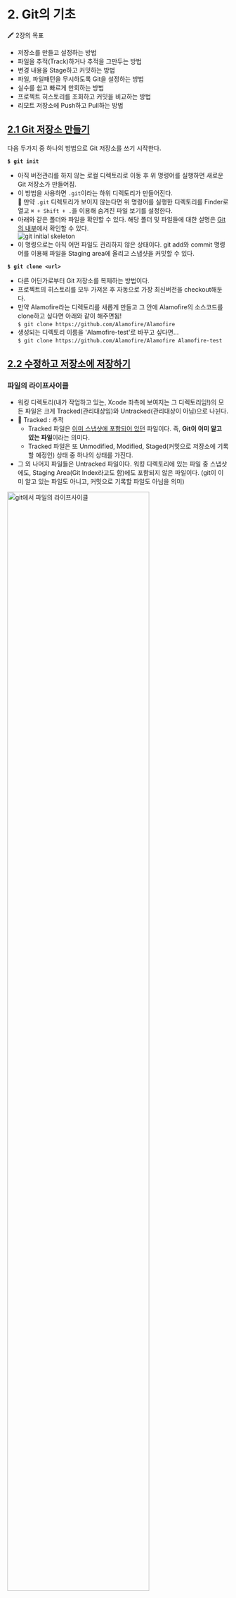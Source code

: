 # 2. Git의 기초

🖍 2장의 목표

- 저장소를 만들고 설정하는 방법
- 파일을 추적(Track)하거나 추적을 그만두는 방법
- 변경 내용을 Stage하고 커밋하는 방법
- 파일, 파일패턴을 무시하도록 Git을 설정하는 방법
- 실수를 쉽고 빠르게 만회하는 방법
- 프로젝트 히스토리를 조회하고 커밋을 비교하는 방법
- 리모트 저장소에 Push하고 Pull하는 방법


## [2.1 Git 저장소 만들기](https://git-scm.com/book/ko/v2/%EC%8B%9C%EC%9E%91%ED%95%98%EA%B8%B0-%EB%B2%84%EC%A0%84-%EA%B4%80%EB%A6%AC%EB%9E%80%3F)

다음 두가지 중 하나의 방법으로 Git 저장소를 쓰기 시작한다.

**`$ git init`** 
- 아직 버전관리를 하지 않는 로컬 디렉토리로 이동 후 위 명령어를 실행하면 새로운 Git 저장소가 만들어짐.
- 이 방법을 사용하면 `.git`이라는 하위 디렉토리가 만들어진다.   
🤭 만약 `.git` 디렉토리가 보이지 않는다면 위 명령어를 실행한 디렉토리를 Finder로 열고 `⌘ + Shift + .`을 이용해 숨겨진 파일 보기를 설정한다.
- 아래와 같은 폴더와 파일을 확인할 수 있다. 해당 폴더 및 파일들에 대한 설명은 [Git의 내부](https://git-scm.com/book/ko/v2/Git%EC%9D%98-%EB%82%B4%EB%B6%80-Plumbing-%EB%AA%85%EB%A0%B9%EA%B3%BC-Porcelain-%EB%AA%85%EB%A0%B9#ch10-git-internals)에서 확인할 수 있다.   
![git initial skeleton](./images/2-basic-skeleton.png)
- 이 명령으로는 아직 어떤 파일도 관리하지 않은 상태이다. git add와 commit 명령어를 이용해 파일을 Staging area에 올리고 스냅샷을 커밋할 수 있다.

**`$ git clone <url>`**
- 다른 어딘가로부터 Git 저장소를 복제하는 방법이다.
- 프로젝트의 히스토리를 모두 가져온 후 자동으로 가장 최신버전을 checkout해둔다.
- 만약 Alamofire라는 디렉토리를 새롭게 만들고 그 안에 Alamofire의 소스코드를 clone하고 싶다면 아래와 같이 해주면됨!   
`$ git clone https://github.com/Alamofire/Alamofire`
- 생성되는 디렉토리 이름을 'Alamofire-test'로 바꾸고 싶다면...   
`$ git clone https://github.com/Alamofire/Alamofire Alamofire-test`





## [2.2 수정하고 저장소에 저장하기](https://git-scm.com/book/ko/v2/Git%EC%9D%98-%EA%B8%B0%EC%B4%88-%EC%88%98%EC%A0%95%ED%95%98%EA%B3%A0-%EC%A0%80%EC%9E%A5%EC%86%8C%EC%97%90-%EC%A0%80%EC%9E%A5%ED%95%98%EA%B8%B0)
### 파일의 라이프사이클
- 워킹 디렉토리(내가 작업하고 있는, Xcode 좌측에 보여지는 그 디렉토리임!)의 모든 파일은 크게 Tracked(관리대상임)와 Untracked(관리대상이 아님)으로 나뉜다.
- 📒  Tracked : 추적   
    - Tracked 파일은 <u>이미 스냅샷에 포함되어 있던</u> 파일이다. 즉, **Git이 이미 알고 있는 파일**이라는 의미다.
    - Tracked 파일은 또 Unmodified, Modified, Staged(커밋으로 저장소에 기록할 예정인) 상태 중 하나의 상태를 가진다.
- 그 외 나머지 파일들은 Untracked 파일이다. 워킹 디렉토리에 있는 파일 중 스냅샷에도, Staging Area(Git Index라고도 함)에도 포함되지 않은 파일이다. (git이 이미 알고 있는 파일도 아니고, 커밋으로 기록할 파일도 아님을 의미)
<img src="https://git-scm.com/book/en/v2/images/lifecycle.png" width="80%" alt="git에서 파일의 라이프사이클">

### 파일의 상태 확인하기
- 파일의 상태를 확인하기 위해서 `$ git status` 명령어를 사용한다. 아래 그림과 같은 내용을 확인할 수 있다.   
여기서 "Changes to be committed"가 Staged 상태에 있는 것이고, Untracked에 있는 "README.md"는 방금 추가한 파일임.   
<img src="./images/2-basic-status.png" width="70%" alt="git status를 통해 확인한 파일의 상태">
- 파일 상태를 짤막하게 확인할 수도 있는데 이때는 -s 혹은 --short를 함께 붙여준다. `$ git status -s` 혹은 `$ git status --short`   
<img src="./images/2-basic-status-short.png" alt="git status를 짤막하게 확인하기">   
-`??`는 아직 추적하지 않는 파일 앞에 붙는다.   
-`A`는 새롭게 추가해서 staged 상태로 추가된 파일 앞에 붙는다.   
-`M`은 커밋된 파일 중 수정된 파일 앞에 붙는다. test.swift의 경우 수정 후 staged에 올라간 상태에서 다시 수정을 진행해서 두개가 붙은거임.

### 파일을 새로 추적하기
- Modified 상태의 파일을 Stage하기   
"test.swift"파일은 이미 git에 의해 추적되고 있는 파일이다. 해당 파일을 수정하고 `$ git status`를 통해 확인해보면 "Changes not staged for commit"에 파일이 나오는 것을 알 수 있다.   
*(직역하면, 변경사항이 commit을 위해 준비되지 않음! 정도임.)*
![tracked 상태인 파일을 수정하고 상태 확인하기](./images/2-basic-staged-modified.png)

- `$ git add`를 통해 수정한 파일을 Staged 상태로 만들 수 있다.   
`$ git add`는 파일을 새로 추적할 때, 수정한 파일을 Staged 상태로 만들때, Merge할 때 충돌난 상태의 파일을 Resolve 상태로 만들때도 사용한다.   
- `add`의 의미는 프로젝트에 파일을 추가한다기보다는 **다음 커밋에 파일을 추가한다**고 받아들이는게 좋다.

- `$ git add ./test.swift` 명령어를 통해 수정한 test.swift 파일을 staged 상태로 만들었다. 여기서 다시 한번 test.swift 파일을 수정하면 어떻게 될까?   
![staged이면서 unstaged 상태인 파일](./images/2-basic-staged-and-unstaged.png)
🤭 *Staged이면서 동시에 Unstaged하다 !*   
이 상태에서 commit을 하게 되면 현재 워킹 디렉토리에 수정된 최신 버전이 commit되는게 아니라 staged에 올라가있는 버전이 commit되게 된다.   
따라서 staged 이후 다시 수정됐다면 가장 최신 버전을 add해줘야 한다.


### 파일 무시하기
- 어떤 파일은 Git이 관리할 필요가 없다. 그런 파일을 무시하고 싶다면 `.gitignore`파일을 만들고 그 안에 무시할 파일의 패턴을 적으면 된다.
- 위 캡처 이미지들을 보면 `.DS_Store`가 Untracked 상태로 남아있는 걸 볼 수 있음. [이 파일은 Desktop Service Store의 약자로 macOS에서 아이콘 위치나 배경이미지 선택과 같은 폴더의 사용자 지정 속성을 저장하는 파일](https://iteastory.com/201)인데 이건 프로젝트와 직접적으로 연관 없기 때문에 굳이 git이 관리할 필요가 없다. 이런 파일들이 무시해도 되는 파일들임.
```Bash
$ cd {git파일경로}
$ vi .gitignore   # gitignore파일에 데이터 입력하고 새롭게 생성함.
#---- 아래와 같이 입력 후 저장함.
#.DS_Store
$ git status      # 상태 확인해보면 더이상 DS_Store가 untracked에도 나오지 않는 것을 볼 수 있음.
```
- .gitignore 작성 규칙은 아래와 같다.
    - 아무것도 없는 라인, `#`으로 시작하는 라인은 무시한다.
    - 표준 Glob 패턴을 사용한다. 이는 프로젝트 전체에 적용된다.
    - 슬래시(`/`)로 **시작**하면 하위 디렉토리에 적용되지 않는다.
    - 디렉토리는 슬래시(`/`)를 끝에 사용하는 것으로 표현한다.
    - 느낌표(`!`)로 시작하는 패턴의 파일은 **무시하지 않는다.**

아래 내용은 다시 읽어봐야함~~   
*Resolve 상태?*    
*표준 Glob패턴? .gitignore작성 규칙 테스트해보기*   
*Glob 패턴은 정규표현식을 단순하게 만든 것으로 생각하면 되고 보통 쉘에서 많이 사용한다. 애스터리스크(*)는 문자가 하나도 없거나 하나 이상을 의미하고, [abc] 는 중괄호 안에 있는 문자 중 하나를 의미한다(그러니까 이 경우에는 a, b, c). 물음표(?)는 문자 하나를 말하고, [0-9] 처럼 중괄호 안의 캐릭터 사이에 하이픈(-)을 사용하면 그 캐릭터 사이에 있는 문자 하나를 말한다. 애스터리스크 2개를 사용하여 디렉토리 안의 디렉토리 까지 지정할 수 있다. a/**/z 패턴은 a/z, a/b/z, a/b/c/z 디렉토리에 사용할 수 있다.*

### Staged와 Unstaged 상태의 변경 내용을 보기
- 파일의 어떤 라인이 추가됐고 삭제됐는지를 보고 싶다면 `$ git diff`명령을 사용한다.
![git diff 결과](./images/2-basic-git-diff.png)
- **워킹 디렉토리에 있는 것(Unstaged 상태)과 Staging Area(Git Index)에 있는 것을 비교**한다. 그래서 수정하고 아직 stage하지 않은 것을 보여준다.
- 만약 Staging Area(Git Index)에 올린 파일의 변경 부분을 보고 싶다면 `$ git diff --staged` 혹은 `$ git diff --cached`옵션을 사용한다. **저장소에 커밋한 것과 Staging Area에 있는 것을 비교**한다.
![git diff --staged 결과](./images/2-basic-git-diff-staged.png)
*첫번째 이미지와 비교했을 때 index 및 수정된 내용이 다른 걸 볼 수 있다.*
- `$ git diff`명령은 수정 내용 전체를 보여주는게 아니라 Unstaged 상태인 것들만 보여준다!
- `$ git difftool --tool-help` 명령을 통해 diff 비교에 도움을 주는 툴을 볼 수 있다.

### 변경사항 커밋하기
- `$ git commit`을 통해 Staged 상태에 있는 파일들을 커밋한다. (단, Unstaged 상태의 파일은 커밋되지 않음)
- Staging area(Git Index)를 거치지 않고 다이렉트로 Tracked 상태의 파일을 커밋할 수 있는 방법으로는 `$ git commit -a`를 사용하는 것이다.(git이 자동으로 Staging area(Git Index)에 파일들을 넣어줌)    
🖐 필요하지 않은 파일도 commit될 수 있으므로 주의해서 사용해야 함.

### 파일 삭제하기
- **git에서 파일을 제거하려면** `$ git rm` 명령으로 <u>Tracked 상태의 파일을 삭제한 후(정확하게는 Staging Area(Git Index)에서 삭제하는 것) 커밋</u>해야 한다. 이 명령은 워킹 디렉토리에 있는 파일도 삭제하기 때문에 실제로 파일도 지워진다.
- git 명령을 사용하지 않고 단순히 워킹 디렉토리에서 파일을 삭제 후 `$ git status` 명령으로 상태를 확인하면 Git은 현재 "Changes not staged for commit" (즉, Unstaged 상태)라고 표시해준다.
    ```Bash
    $ vi test2.swift                # test2.swift 파일 생성
    $ git add .                     # 현재 디렉토리에서 발생한 변경사항을 staging에 올림
    $ git status        
    On branch master
    Changes to be committed:
    (use "git restore --staged <file>..." to unstage)
        modified:   test2.swift

    $ rm test2.swift                # test2.swift 파일 삭제
    $ git status
    On branch master
    Changes to be committed:        # 변경사항이 Staging area에 올라간 상태
    (use "git restore --staged <file>..." to unstage)
        modified:   test2.swift

    Changes not staged for commit:  # Tracked되고 있는 파일이지만, 변경사항이 staging area에 올라가지는 않음. 만약 Untracked되고 있는 파일이었다면 "Untracked files" 항목에 있어야 함.
    (use "git add/rm <file>..." to update what will be committed)
    (use "git restore <file>..." to discard changes in working directory)
        deleted:    test2.swift

    $ git rm test2.swift
    rm 'test2.swift'

    $ git status
    On branch master
    Changes to be committed:
    (use "git restore --staged <file>..." to unstage)
        deleted:    test2.swift

    ```
- 커밋하면 파일은 삭제되고 Git은 이 파일을 더는 추적하지 않는다.
- 이미 파일을 수정했거나 Staging Area에 추가했다면...

    - `$ git rm`만으로는 삭제할 수 없다. 삭제하려 할 경우 아래와 같은 오류가 발생한다.
        ```
        error: the following file has changes staged in the index:
        ```
    - `-f` 옵션을 주어 강제로 삭제해야 한다: `$ git rm -f test4.swift`

- Staging area에서만 지우고 워킹 디렉토리에는 파일을 그대로 남겨둘 수도 있다. 즉, 하드디스크에는 파일이 존재하지만 Git은 파일을 더이상 추적하지 않는 것이다.

    - `.gitignore`파일에 추가하는 것을 까먹었거나 대용량 로그 파일이나 컴파일된 파일 등 실제 프로젝트에서는 필요치 않은 파일들을 실수로 추가했을 때 쓴다.
        ```Bash
        $ vi test5.swift
        $ git add .
        $ git status
        On branch master
        Changes to be committed:
        (use "git restore --staged <file>..." to unstage)
            new file:   test5.swift
        
        $ git rm --cached test5.swift
        rm 'test5.swift'
        $ git status
        On branch master
        Untracked files: # cached 옵션을 통해 삭제한 파일이 Git 추적에서 제외됨.
        (use "git add <file>..." to include in what will be committed)
            test5.swift

        nothing added to commit but untracked files present (use "git add" to track)

        $ ls
        README.md	test5.swift # cached 옵션을 통해 삭제한 파일이 하드디스크에 그대로 남아있음.
        ```
- 여러개의 파일이나 디렉토리 삭제하기: `$ git rm log/\*.log` 혹은 `$ git rm \*~`

### 파일 이름 변경하기
- Git은 다른 VCS 시스템과는 달리 <u>파일 이름의 변경이나 파일의 이동을 명시적으로 관리하지 않는다.</u> 다시말해 파일 이름이 변경됐다는 별도의 정보를 저장하지 않는 것이다. Git은 똑똑해서 굳이 파일 이름이 변경되었단느 것을 추적하지 않아도 아는 방법이 있다. 😲
- 파일 이름 변경을 Git은 어떻게 아는걸까?   
    ```Bash
    $ vi test66.swift
    $ git add .
    $ git commit -m "make new file"
    $ git mv test66.swift test666.swift
    $ ls
    README.md	test5.swift	test666.swift

    $ git status
    On branch master
    Changes to be committed:
    (use "git restore --staged <file>..." to unstage)
        renamed:    test66.swift -> test666.swift  # renamed라고 표시됨!
    ```
    사실 mv는 일종의 단축 명령어이다. mv를 풀어쓰면 아래와 같다.
    ```Bash
    $ mv test66.swift test666.swift
    $ git rm test66.swift
    $ git add test666.swift
    ```

## [2.3 커밋 히스토리 조회하기](https://git-scm.com/book/ko/v2/Git%EC%9D%98-%EA%B8%B0%EC%B4%88-%EC%BB%A4%EB%B0%8B-%ED%9E%88%EC%8A%A4%ED%86%A0%EB%A6%AC-%EC%A1%B0%ED%9A%8C%ED%95%98%EA%B8%B0)
- 저장소 히스토리는 `$ git log`를 이용하면 된다. 시간순으로(가장 최신순으로) 커밋 히스토리가 나온다.
    <img src="./images/2-basic-git-log.png" width="70%">   
    각 커밋의 SHA-1 체크섬, 저자이름 및 이메일, 커밋한 날짜와 메세지를 볼 수 있다.

- 여러 유용한 옵션들

    - `$ git log -p` 혹은 `$ git log --patch`   
    각 커밋의 diff 결과를 보여준다.    
    - `$ git log -<n>`   
    최신 n개의 결과만 보여준다.
    - `$ git log --stat`   
    <img src="./images/2-basic-git-log-stat.png" width="70%">      
    어떤 파일이 얼마나 많이 변경됐는지, 얼마나 많은 라인이 추가/삭제됐는지 보여준다.   
    - `$ git log --pretty=oneline`   
    <img src="./images/2-basic-git-log-pretty.png" width="70%">      
    pretty의 값으로 oneline 대신 다른걸 사용할 수 있으며, [여기](https://git-scm.com/book/ko/v2/Git%EC%9D%98-%EA%B8%B0%EC%B4%88-%EC%BB%A4%EB%B0%8B-%ED%9E%88%EC%8A%A4%ED%86%A0%EB%A6%AC-%EC%A1%B0%ED%9A%8C%ED%95%98%EA%B8%B0#pretty_format)에서 포맷들을 볼 수 있다.
    - `$ git log --pretty=format:"%h %s" --graph`
    <img src="./images/2-basic-git-log-graph.png" width="70%">      
    오😲
    - `--since`, `--until` 같은 시간을 기준으로 조회하는 옵셔도 있다.
    - `--author`옵션으로 저자를 지정하여 검색할 수도 있고 `--grep`옵션으로 커밋 메시지에서 키워드를 검색할 수도 있다. 
    - `-S`를 이용하면 코드에서 추가/제거된 내용 중 특정 텍스트가 포함되어 있는지를 검색할 수 있다.

    ```Bash
    # 해석해보자!
    $ git log --pretty="%h - %s" --author=gitster --since="2008-10-01" \
   --before="2008-11-01" --no-merges -- t/
   ```

- 저자(Author)와 커미터(Committer)는 서로 다른 것이므로 구분해야한다.

## [2.4 되돌리기]()


## [2.5 리모트 저장소]()


## [2.6 태그](https://git-scm.com/book/ko/v2/Git%EC%9D%98-%EA%B8%B0%EC%B4%88-%ED%83%9C%EA%B7%B8) (ongoing)
- 다른 VCS처럼 git도 태그를 지원하며 보통 릴리즈할 때 자주 사용한다.(v1.0 등등)
- 이미 만들어진 태그 조회하기: `$ git tag`   
알파벳 순서대로 태그를 보여준다.   

- 검색 패턴을 이용해 태그 검색이 가능하다: `$ git tag -l "v1.8.5*"`   
v1.8.5로 시작하는 태그 목록 전체 가져올 수 있음. 와일드카드(*)를 이용하여 태그 리스트 조회 시 반드시 `-l` 혹은 `--list`를 붙여줘야 한다.

### 태그 붙이기
- git의 태그는 `Lightweight`와 `Annotated` 태그 두종류로 나뉜다.
- `Lightweight` 태그는 단순히 특정 커밋에 대한 포인터일 뿐이다.
- `Annotated` 태그는 git에 태그를 만든 사람의 이름, 이메일과 태그를 만든 날짜, 태그 메시지도 저장한다. GPG(GNU Privarcy Guard?)로 서명할 수도 있다.

## [2.7 Git Alias](https://git-scm.com/book/ko/v2/Git%EC%9D%98-%EA%B8%B0%EC%B4%88-Git-Alias)
- 명령어를 축약해서 사용할 수 있도록 alias를 지정하는 것. git의 명령어를 모두 치는게 귀찮다면 `$ git config`를 이용해 각 명령의 alias를 만들 수 있다.
    ```Bash
    $ git config --global alias.co checkout
    $ git config --global alias.br branch
    $ git config --global alias.ci commit
    $ git config --global alias.st status
    ```
    이제 `git commit` 대신 `git ci`를 사용해 커밋을 진행할 수 있다.
